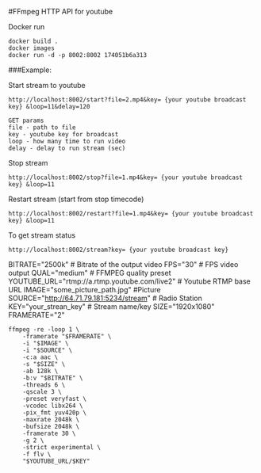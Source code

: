 #FFmpeg HTTP API for youtube


Docker run

```
docker build .
docker images
docker run -d -p 8002:8002 174051b6a313
```


###Example:

Start stream to youtube


```
http://localhost:8002/start?file=2.mp4&key= {your youtube broadcast key} &loop=11&delay=120

GET params
file - path to file
key - youtube key for broadcast
loop - how many time to run video 
delay - delay to run stream (sec)
```

Stop stream 
```
http://localhost:8002/stop?file=1.mp4&key= {your youtube broadcast key} &loop=11
```

Restart stream (start from stop timecode)
```
http://localhost:8002/restart?file=1.mp4&key= {your youtube broadcast key} &loop=11
```

To get stream status
```
http://localhost:8002/stream?key= {your youtube broadcast key} 
```






BITRATE="2500k" # Bitrate of the output video
FPS="30" # FPS video output
QUAL="medium" # FFMPEG quality preset
YOUTUBE_URL="rtmp://a.rtmp.youtube.com/live2" # Youtube RTMP base URL
IMAGE="some_picture_path.jpg" #Picture
SOURCE="http://64.71.79.181:5234/stream" # Radio Station
KEY="your_strean_key" # Stream name/key
SIZE="1920x1080"
FRAMERATE="2"

    ffmpeg -re -loop 1 \
    	-framerate "$FRAMERATE" \
    	-i "$IMAGE" \
    	-i "$SOURCE" \
    	-c:a aac \
    	-s "$SIZE" \
    	-ab 128k \
    	-b:v "$BITRATE" \
    	-threads 6 \
    	-qscale 3 \
    	-preset veryfast \
    	-vcodec libx264 \
    	-pix_fmt yuv420p \
    	-maxrate 2048k \
    	-bufsize 2048k \
    	-framerate 30 \
    	-g 2 \
    	-strict experimental \
    	-f flv \
    	"$YOUTUBE_URL/$KEY"
